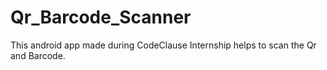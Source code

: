 # Qr_Barcode_Scanner
This android app made during CodeClause Internship helps to scan the Qr and Barcode.
